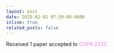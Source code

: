 ```yaml
---
layout: post
date: 2025-02-02 07:59:00-0400
inline: true
related_posts: false
---
```


Received 1 paper accepted to <span style="color: violet;">CVPR 2025.
